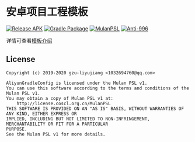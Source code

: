 # 安卓项目工程模板

[![Release APK](https://github.com/gzu-liyujiang/AliyunGradleConfig/workflows/Release%20APK/badge.svg)](https://github.com/gzu-liyujiang/AliyunGradleConfig/actions)
[![Gradle Package](https://github.com/gzu-liyujiang/AliyunGradleConfig/workflows/Gradle%20Package/badge.svg)](https://github.com/gzu-liyujiang/AliyunGradleConfig/actions)
[![MulanPSL](https://img.shields.io/badge/license-MulanPSL-blue.svg)](http://license.coscl.org.cn/MulanPSL)
[![Anti-996](https://img.shields.io/badge/license-Anti%20996-blue.svg)](https://github.com/996icu/996.ICU/blob/master/LICENSE)

详情可查看[模板介绍](https://gzu-liyujiang.github.io/AliyunGradleConfig/)
## License

```text
Copyright (c) 2019-2020 gzu-liyujiang <1032694760@qq.com>

AliyunGradleConfig is licensed under the Mulan PSL v1.
You can use this software according to the terms and conditions of the Mulan PSL v1.
You may obtain a copy of Mulan PSL v1 at:
    http://license.coscl.org.cn/MulanPSL
THIS SOFTWARE IS PROVIDED ON AN "AS IS" BASIS, WITHOUT WARRANTIES OF ANY KIND, EITHER EXPRESS OR
IMPLIED, INCLUDING BUT NOT LIMITED TO NON-INFRINGEMENT, MERCHANTABILITY OR FIT FOR A PARTICULAR
PURPOSE.
See the Mulan PSL v1 for more details.
```
